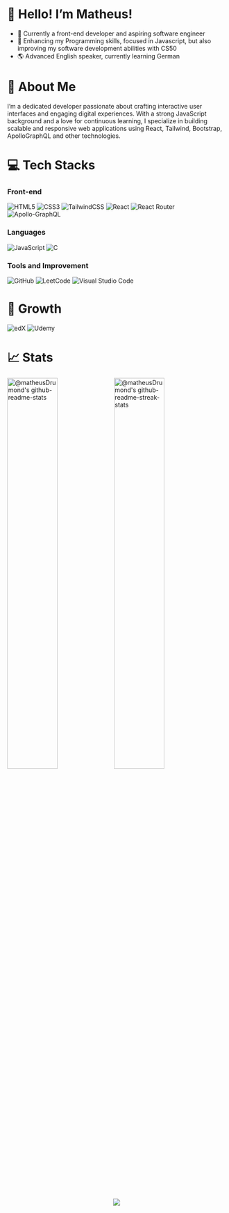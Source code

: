 # 👋 Hello! I’m Matheus!

- 🔭 Currently a front-end developer and aspiring software engineer
- 🌱 Enhancing my Programming skills, focused in Javascript, but also improving my software development abilities with CS50
- 🌎 Advanced English speaker, currently learning German

# 🚀 About Me
I’m a dedicated  developer passionate about crafting interactive user interfaces and engaging digital experiences. With a strong JavaScript background and a love for continuous learning, I specialize in building scalable and responsive web applications using React, Tailwind, Bootstrap, ApolloGraphQL and other technologies.

# 💻 Tech Stacks

### Front-end
![HTML5](https://img.shields.io/badge/html5-%23E34F26.svg?style=for-the-badge&logo=html5&logoColor=white)
![CSS3](https://img.shields.io/badge/css3-%231572B6.svg?style=for-the-badge&logo=css3&logoColor=white)
![TailwindCSS](https://img.shields.io/badge/tailwindcss-%2338B2AC.svg?style=for-the-badge&logo=tailwind-css&logoColor=white)
![React](https://img.shields.io/badge/react-%2320232a.svg?style=for-the-badge&logo=react&logoColor=%2361DAFB)
![React Router](https://img.shields.io/badge/React_Router-CA4245?style=for-the-badge&logo=react-router&logoColor=white)
![Apollo-GraphQL](https://img.shields.io/badge/-ApolloGraphQL-311C87?style=for-the-badge&logo=apollo-graphql)

### Languages
![JavaScript](https://img.shields.io/badge/javascript-%23323330.svg?style=for-the-badge&logo=javascript&logoColor=%23F7DF1E)
![C](https://img.shields.io/badge/c-%2300599C.svg?style=for-the-badge&logo=c&logoColor=white)

### Tools and Improvement
![GitHub](https://img.shields.io/badge/github-%23121011.svg?style=for-the-badge&logo=github&logoColor=white)
![LeetCode](https://img.shields.io/badge/LeetCode-000000?style=for-the-badge&logo=LeetCode&logoColor=#d16c06)
![Visual Studio Code](https://img.shields.io/badge/Visual%20Studio%20Code-0078d7.svg?style=for-the-badge&logo=visual-studio-code&logoColor=white)

# 📖 Growth
![edX](https://img.shields.io/badge/edX-%2302262B.svg?style=for-the-badge&logo=edX&logoColor=white)
![Udemy](https://img.shields.io/badge/Udemy-A435F0?style=for-the-badge&logo=Udemy&logoColor=white)

# 📈 Stats

<p align="center">

<a href="https://github.com/matheusDrumond?tab=repositories"><img src="https://github-readme-stats-one-bice.vercel.app/api?username=matheusDrumond&theme=tokyonight&show_icons=true&count_private=true&hide_border=true&role=OWNER,ORGANIZATION_MEMBER,COLLABORATOR"  width="48%" alt="@matheusDrumond's github-readme-stats"/></a>
<a href="https://github.com/Ash3550879?tab=stars"><img src="https://github-readme-streak-stats.herokuapp.com?user=matheusDrumond&theme=tokyonight&hide_border=true&date_format=M%20j%5B%2C%20Y%5D"  width="48%" alt="@matheusDrumond's github-readme-streak-stats"/></a>

</p>

<p align="center">
  <img src="https://capsule-render.vercel.app/api?type=waving&color=gradient&height=65&section=footer"/>
</p>
